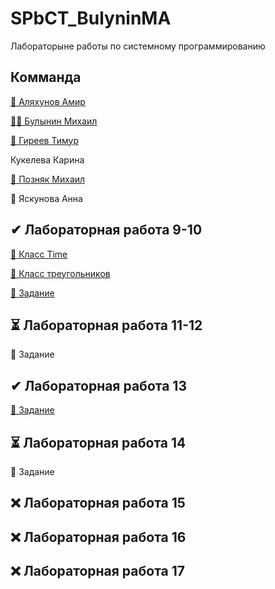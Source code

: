 # SPbCT_BulyninMA
 Лабораторыне работы по системному программированию

## Комманда
 [🥐 Аляхунов Амир](https://github.com/AmirAlyakhunov)
 
 [🐱‍💻 Булынин Михаил](https://github.com/m1xxos)
 
 [🤡 Гиреев Тимур](https://github.com/Gesendex)
 
 Кукелева Карина
 
 [🐫 Позняк Михаил](https://github.com/KotletoVM)
 
 🐸 Яскунова Анна
## ✔ Лабораторная работа 9-10
 [📁 Класс Time](https://github.com/m1xxos/SPbCT_BulyninMA/tree/main/time)
 
 [📁 Класс треугольников](https://github.com/Gesendex/SPbCT_GireevTU/tree/main/triangle)
 
 [📁 Задание](https://github.com/Gesendex/SPbCT_GireevTU/tree/main/Laba9-10)
##  ⏳ Лабораторная работа 11-12
 📁 Задание
##  ✔ Лабораторная работа 13
 [📁 Задание](https://github.com/m1xxos/SPbCT_BulyninMA/tree/main/Laba13)
##  ⏳ Лабораторная работа 14
 📁 Задание
##  ❌ Лабораторная работа 15
##  ❌ Лабораторная работа 16
##  ❌ Лабораторная работа 17
